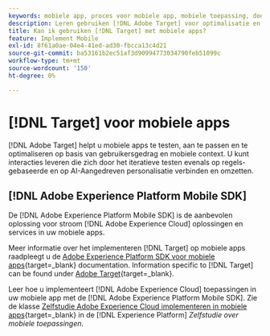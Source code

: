 ```yaml
---
keywords: mobiele app, proces voor mobiele app, mobiele toepassing, doelmobiele doellocaties, succeswaarden voor mobiele apps
description: Leren gebruiken [!DNL Adobe Target] voor optimalisatie en personalisatie van mobiele apps, met iteratieve tests en op regels gebaseerde en door AI aangedreven personalisatie.
title: Kan ik gebruiken [!DNL Target] met mobiele apps?
feature: Implement Mobile
exl-id: 8f61a0ae-04e4-41ed-ad30-fbcca13c4d21
source-git-commit: ba53161b2ec51af3d90994773034790feb51099c
workflow-type: tm+mt
source-wordcount: '150'
ht-degree: 0%

---
```


# [!DNL Target] voor mobiele apps

[!DNL Adobe Target] helpt u mobiele apps te testen, aan te passen en te optimaliseren op basis van gebruikersgedrag en mobiele context. U kunt interacties leveren die zich door het iteratieve testen evenals op regels-gebaseerde en op AI-Aangedreven personalisatie verbinden en omzetten.

## [!DNL Adobe Experience Platform Mobile SDK]

De [!DNL Adobe Experience Platform Mobile SDK] is de aanbevolen oplossing voor stroom [!DNL Adobe Experience Cloud] oplossingen en services in uw mobiele apps.

Meer informatie over het implementeren [!DNL Target] op mobiele apps raadpleegt u de [Adobe Experience Platform SDK voor mobiele apps](https://developer.adobe.com/client-sdks/documentation/){target=_blank} documentation. Information specific to [!DNL Target] can be found under [Adobe Target](https://developer.adobe.com/client-sdks/documentation/adobe-target/){target=_blank}.

Leer hoe u implementeert [!DNL Adobe Experience Cloud] toepassingen in uw mobiele app met de [!DNL Adobe Experience Platform Mobile SDK]. Zie de klasse [Zelfstudie Adobe Experience Cloud implementeren in mobiele apps](https://experienceleague.adobe.com/docs/platform-learn/implement-mobile-sdk/overview.html?lang=nl-NL){target=_blank} in de [!DNL Experience Platform] *Zelfstudie over mobiele toepassingen*.
